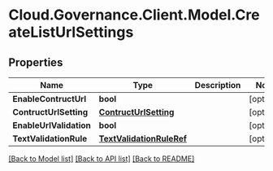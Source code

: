 # Cloud.Governance.Client.Model.CreateListUrlSettings
## Properties

Name | Type | Description | Notes
------------ | ------------- | ------------- | -------------
**EnableContructUrl** | **bool** |  | [optional] 
**ContructUrlSetting** | [**ContructUrlSetting**](ContructUrlSetting.md) |  | [optional] 
**EnableUrlValidation** | **bool** |  | [optional] 
**TextValidationRule** | [**TextValidationRuleRef**](TextValidationRuleRef.md) |  | [optional] 

[[Back to Model list]](../README.md#documentation-for-models) [[Back to API list]](../README.md#documentation-for-api-endpoints) [[Back to README]](../README.md)

